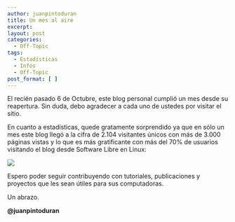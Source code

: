 ```yaml
---
author: juanpintoduran
title: Un mes al aire
excerpt:
layout: post
categories:
  - Off-Topic
tags:
  - Estadísticas
  - Infos
  - Off-Topic
post_format: [ ]
---
```

El recién pasado 6 de Octubre, este blog personal cumplió un mes desde su reapertura. Sin duda, debo agradecer a cada uno de ustedes por visitar el sitio.

En cuanto a estadísticas, quede gratamente sorprendido ya que en sólo un mes este blog llegó a la cifra de 2.104 visitantes únicos con más de 3.000 páginas vistas y lo que es más gratificante con más del 70% de usuarios visitando el blog desde Software Libre en Linux:

[![][2]][2]

Espero poder seguir contribuyendo con tutoriales, publicaciones y proyectos que les sean útiles para sus computadoras.

Un abrazo.

**@juanpintoduran**

 
 [2]: http://cabargas.me/images/visitantes.png